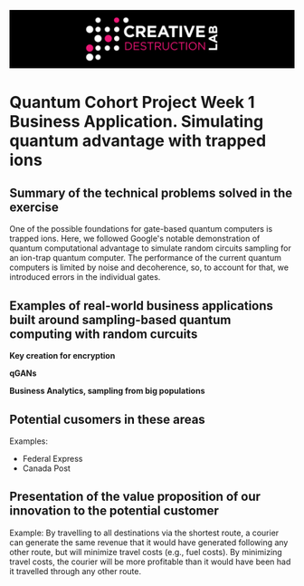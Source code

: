 ![CDL 2020 Cohort Project](../figures/CDL_logo.jpg)
# Quantum Cohort Project Week 1 Business Application. Simulating quantum advantage with trapped ions

## Summary of the technical problems solved in the exercise

One of the possible foundations for gate-based quantum computers is trapped ions. Here, we followed Google's notable demonstration of quantum computational advantage to simulate random circuits sampling for an ion-trap quantum computer. The performance of the current quantum computers is limited by noise and decoherence, so, to account for that, we introduced errors in the individual gates. 

## Examples of real-world business applications built around sampling-based quantum computing with random curcuits

**Key creation for encryption**

**qGANs**

**Business Analytics, sampling from big populations**

## Potential cusomers in these areas

Examples: 
- Federal Express
- Canada Post

## Presentation of the value proposition of our innovation to the potential customer

Example: By travelling to all destinations via the shortest route, a courier can generate the same revenue that it would have generated following any other route, but will minimize travel costs (e.g., fuel costs). By minimizing travel costs, the courier will be more profitable than it would have been had it travelled through any other route.
